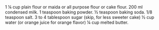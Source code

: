 1 ¼ cup plain flour or maida or all purpose flour or cake flour.
200 ml condensed milk.
1 teaspoon baking powder.
½ teaspoon baking soda.
1/8 teaspoon salt.
3 to 4 tablespoon sugar (skip, for less sweeter cake)
½ cup water (or orange juice for orange flavor)
¼ cup melted butter.